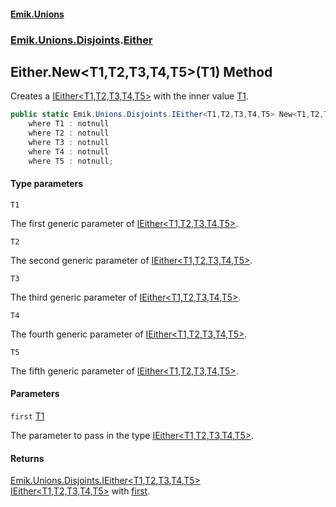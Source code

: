 #### [Emik.Unions](index.md 'index')
### [Emik.Unions.Disjoints](Emik.Unions.Disjoints.md 'Emik.Unions.Disjoints').[Either](Either.md 'Emik.Unions.Disjoints.Either')

## Either.New<T1,T2,T3,T4,T5>(T1) Method

Creates a [IEither&lt;T1,T2,T3,T4,T5&gt;](IEither{T1,T2,T3,T4,T5}.md 'Emik.Unions.Disjoints.IEither<T1,T2,T3,T4,T5>') with the inner value [T1](Either.New{T1,T2,T3,T4,T5}(T1).md#Emik.Unions.Disjoints.Either.New_T1,T2,T3,T4,T5_(T1).T1 'Emik.Unions.Disjoints.Either.New<T1,T2,T3,T4,T5>(T1).T1').

```csharp
public static Emik.Unions.Disjoints.IEither<T1,T2,T3,T4,T5> New<T1,T2,T3,T4,T5>(T1 first)
    where T1 : notnull
    where T2 : notnull
    where T3 : notnull
    where T4 : notnull
    where T5 : notnull;
```
#### Type parameters

<a name='Emik.Unions.Disjoints.Either.New_T1,T2,T3,T4,T5_(T1).T1'></a>

`T1`

The first generic parameter of [IEither&lt;T1,T2,T3,T4,T5&gt;](IEither{T1,T2,T3,T4,T5}.md 'Emik.Unions.Disjoints.IEither<T1,T2,T3,T4,T5>').

<a name='Emik.Unions.Disjoints.Either.New_T1,T2,T3,T4,T5_(T1).T2'></a>

`T2`

The second generic parameter of [IEither&lt;T1,T2,T3,T4,T5&gt;](IEither{T1,T2,T3,T4,T5}.md 'Emik.Unions.Disjoints.IEither<T1,T2,T3,T4,T5>').

<a name='Emik.Unions.Disjoints.Either.New_T1,T2,T3,T4,T5_(T1).T3'></a>

`T3`

The third generic parameter of [IEither&lt;T1,T2,T3,T4,T5&gt;](IEither{T1,T2,T3,T4,T5}.md 'Emik.Unions.Disjoints.IEither<T1,T2,T3,T4,T5>').

<a name='Emik.Unions.Disjoints.Either.New_T1,T2,T3,T4,T5_(T1).T4'></a>

`T4`

The fourth generic parameter of [IEither&lt;T1,T2,T3,T4,T5&gt;](IEither{T1,T2,T3,T4,T5}.md 'Emik.Unions.Disjoints.IEither<T1,T2,T3,T4,T5>').

<a name='Emik.Unions.Disjoints.Either.New_T1,T2,T3,T4,T5_(T1).T5'></a>

`T5`

The fifth generic parameter of [IEither&lt;T1,T2,T3,T4,T5&gt;](IEither{T1,T2,T3,T4,T5}.md 'Emik.Unions.Disjoints.IEither<T1,T2,T3,T4,T5>').
#### Parameters

<a name='Emik.Unions.Disjoints.Either.New_T1,T2,T3,T4,T5_(T1).first'></a>

`first` [T1](Either.New{T1,T2,T3,T4,T5}(T1).md#Emik.Unions.Disjoints.Either.New_T1,T2,T3,T4,T5_(T1).T1 'Emik.Unions.Disjoints.Either.New<T1,T2,T3,T4,T5>(T1).T1')

The parameter to pass in the type [IEither&lt;T1,T2,T3,T4,T5&gt;](IEither{T1,T2,T3,T4,T5}.md 'Emik.Unions.Disjoints.IEither<T1,T2,T3,T4,T5>').

#### Returns
[Emik.Unions.Disjoints.IEither&lt;](IEither{T1,T2,T3,T4,T5}.md 'Emik.Unions.Disjoints.IEither<T1,T2,T3,T4,T5>')[T1](Either.New{T1,T2,T3,T4,T5}(T1).md#Emik.Unions.Disjoints.Either.New_T1,T2,T3,T4,T5_(T1).T1 'Emik.Unions.Disjoints.Either.New<T1,T2,T3,T4,T5>(T1).T1')[,](IEither{T1,T2,T3,T4,T5}.md 'Emik.Unions.Disjoints.IEither<T1,T2,T3,T4,T5>')[T2](Either.New{T1,T2,T3,T4,T5}(T1).md#Emik.Unions.Disjoints.Either.New_T1,T2,T3,T4,T5_(T1).T2 'Emik.Unions.Disjoints.Either.New<T1,T2,T3,T4,T5>(T1).T2')[,](IEither{T1,T2,T3,T4,T5}.md 'Emik.Unions.Disjoints.IEither<T1,T2,T3,T4,T5>')[T3](Either.New{T1,T2,T3,T4,T5}(T1).md#Emik.Unions.Disjoints.Either.New_T1,T2,T3,T4,T5_(T1).T3 'Emik.Unions.Disjoints.Either.New<T1,T2,T3,T4,T5>(T1).T3')[,](IEither{T1,T2,T3,T4,T5}.md 'Emik.Unions.Disjoints.IEither<T1,T2,T3,T4,T5>')[T4](Either.New{T1,T2,T3,T4,T5}(T1).md#Emik.Unions.Disjoints.Either.New_T1,T2,T3,T4,T5_(T1).T4 'Emik.Unions.Disjoints.Either.New<T1,T2,T3,T4,T5>(T1).T4')[,](IEither{T1,T2,T3,T4,T5}.md 'Emik.Unions.Disjoints.IEither<T1,T2,T3,T4,T5>')[T5](Either.New{T1,T2,T3,T4,T5}(T1).md#Emik.Unions.Disjoints.Either.New_T1,T2,T3,T4,T5_(T1).T5 'Emik.Unions.Disjoints.Either.New<T1,T2,T3,T4,T5>(T1).T5')[&gt;](IEither{T1,T2,T3,T4,T5}.md 'Emik.Unions.Disjoints.IEither<T1,T2,T3,T4,T5>')  
[IEither&lt;T1,T2,T3,T4,T5&gt;](IEither{T1,T2,T3,T4,T5}.md 'Emik.Unions.Disjoints.IEither<T1,T2,T3,T4,T5>') with [first](Either.New{T1,T2,T3,T4,T5}(T1).md#Emik.Unions.Disjoints.Either.New_T1,T2,T3,T4,T5_(T1).first 'Emik.Unions.Disjoints.Either.New<T1,T2,T3,T4,T5>(T1).first').